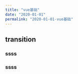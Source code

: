 ```yaml
---
title: "vue基础"
date: "2020-01-01"
permalink: "2020-01-01-vue基础"
---
```


## transition

### ssss
### ssss